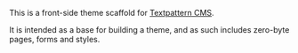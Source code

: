 This is a front-side theme scaffold for [Textpattern CMS](https://textpattern.com).

It is intended as a base for building a theme, and as such includes zero-byte pages, forms and styles.
